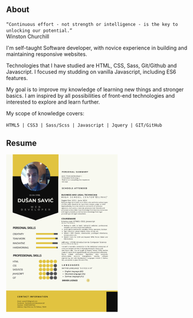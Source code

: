 <h2>About</h2>

`“Continuous effort - not strength or intelligence - is the key to unlocking our potential.”`<br>
Winston Churchill

I'm self-taught Software developer, with novice experience in building and maintaining responsive websites.

Technologies that I have studied are HTML, CSS, Sass, Git/Github and Javascript. I focused my studding on vanilla Javascript, including ES6 features.

My goal is to improve my knowledge of learning new things and stronger basics. I am inspired by all possibilities of front-end technologies and interested to explore and learn further. 

My scope of knowledge covers:

`HTML5 | CSS3 | Sass/Scss | Javascript | Jquery | GIT/GitHub`

<h2>Resume</h2>

<img src="./Resume/resumePicture.png" width="60%" >
